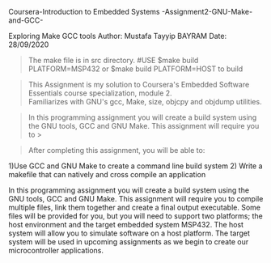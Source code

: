 Coursera-Introduction to Embedded Systems -Assignment2-GNU-Make-and-GCC-

Exploring Make GCC tools Author: Mustafa Tayyip BAYRAM Date: 28/09/2020

> The make file is in src directory. #USE $make build PLATFORM=MSP432 or $make build PLATFORM=HOST to build  

> This Assignment is my solution to Coursera's Embedded Software Essentials course specialization, module 2.  
  Familiarizes with GNU's gcc, Make, size, objcpy and objdump utilities.

> In this programming assignment you will create a build system using the GNU tools, GCC and GNU Make. This assignment will require you to >

> After completing this assignment, you will be able to:

1)Use GCC and GNU Make to create a command line build system 2) Write a makefile that can natively and cross compile an application 


In this programming assignment you will create a build system using the GNU tools, GCC and GNU Make. This assignment will require you to compile multiple files, link them together and create a final output executable. Some files will be provided for you, but you will need to support two platforms; the host environment and the target embedded system MSP432. The host system will allow you to simulate software on a host platform. The target system will be used in upcoming assignments as we begin to create our microcontroller applications.

